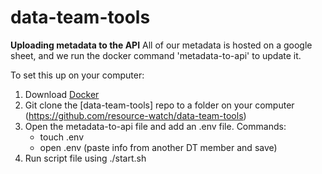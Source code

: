 # data-team-tools

**Uploading metadata to the API**
All of our metadata is hosted on a google sheet, and we run the docker command 'metadata-to-api' to update it.  

To set this up on your computer: 
  1) Download [Docker](https://www.docker.com/)
  2) Git clone the [data-team-tools] repo to a folder on your computer (https://github.com/resource-watch/data-team-tools) 
  3) Open the metadata-to-api file and add an .env file.
	  Commands:
		- touch .env
		- open .env (paste info from another DT member and save)
4) Run script file using ./start.sh
	  
